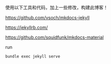 使用以下工具和代码，加上一些修改，构建此博客！

https://github.com/vsoch/mkdocs-jekyll

https://jekyllrb.com/

https://github.com/squidfunk/mkdocs-material

run

```
bundle exec jekyll serve
```


